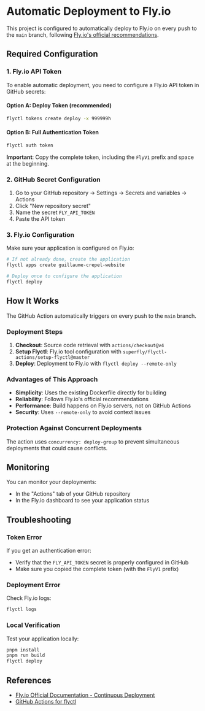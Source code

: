 # Automatic Deployment to Fly.io

This project is configured to automatically deploy to Fly.io on every push to the `main` branch, following [Fly.io's official recommendations](https://fly.io/docs/launch/continuous-deployment-with-github-actions/).

## Required Configuration

### 1. Fly.io API Token

To enable automatic deployment, you need to configure a Fly.io API token in GitHub secrets:

#### Option A: Deploy Token (recommended)
```bash
flyctl tokens create deploy -x 999999h
```

#### Option B: Full Authentication Token
```bash
flyctl auth token
```

**Important**: Copy the complete token, including the `FlyV1` prefix and space at the beginning.

### 2. GitHub Secret Configuration

1. Go to your GitHub repository → Settings → Secrets and variables → Actions
2. Click "New repository secret"
3. Name the secret `FLY_API_TOKEN`
4. Paste the API token

### 3. Fly.io Configuration

Make sure your application is configured on Fly.io:

```bash
# If not already done, create the application
flyctl apps create guillaume-crepel-website

# Deploy once to configure the application
flyctl deploy
```

## How It Works

The GitHub Action automatically triggers on every push to the `main` branch.

### Deployment Steps

1. **Checkout**: Source code retrieval with `actions/checkout@v4`
2. **Setup Flyctl**: Fly.io tool configuration with `superfly/flyctl-actions/setup-flyctl@master`
3. **Deploy**: Deployment to Fly.io with `flyctl deploy --remote-only`

### Advantages of This Approach

- **Simplicity**: Uses the existing Dockerfile directly for building
- **Reliability**: Follows Fly.io's official recommendations
- **Performance**: Build happens on Fly.io servers, not on GitHub Actions
- **Security**: Uses `--remote-only` to avoid context issues

### Protection Against Concurrent Deployments

The action uses `concurrency: deploy-group` to prevent simultaneous deployments that could cause conflicts.

## Monitoring

You can monitor your deployments:
- In the "Actions" tab of your GitHub repository
- In the Fly.io dashboard to see your application status

## Troubleshooting

### Token Error
If you get an authentication error:
- Verify that the `FLY_API_TOKEN` secret is properly configured in GitHub
- Make sure you copied the complete token (with the `FlyV1` prefix)

### Deployment Error
Check Fly.io logs:
```bash
flyctl logs
```

### Local Verification
Test your application locally:
```bash
pnpm install
pnpm run build
flyctl deploy
```

## References

- [Fly.io Official Documentation - Continuous Deployment](https://fly.io/docs/launch/continuous-deployment-with-github-actions/)
- [GitHub Actions for flyctl](https://github.com/superfly/flyctl-actions) 